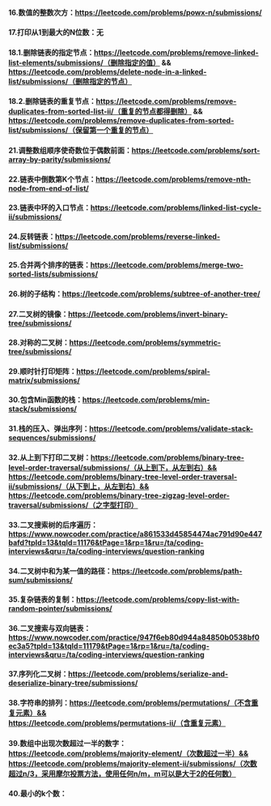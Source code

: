 #### 16.数值的整数次方：https://leetcode.com/problems/powx-n/submissions/
#### 17.打印从1到最大的N位数：无
#### 18.1.删除链表的指定节点：https://leetcode.com/problems/remove-linked-list-elements/submissions/（删除指定的值） && https://leetcode.com/problems/delete-node-in-a-linked-list/submissions/（删除指定的节点）
#### 18.2.删除链表的重复节点：https://leetcode.com/problems/remove-duplicates-from-sorted-list-ii/（重复的节点都得删除） && https://leetcode.com/problems/remove-duplicates-from-sorted-list/submissions/（保留第一个重复的节点）
#### 21.调整数组顺序使奇数位于偶数前面：https://leetcode.com/problems/sort-array-by-parity/submissions/
#### 22.链表中倒数第K个节点：https://leetcode.com/problems/remove-nth-node-from-end-of-list/
#### 23.链表中环的入口节点：https://leetcode.com/problems/linked-list-cycle-ii/submissions/
#### 24.反转链表：https://leetcode.com/problems/reverse-linked-list/submissions/
#### 25.合并两个排序的链表：https://leetcode.com/problems/merge-two-sorted-lists/submissions/
#### 26.树的子结构：https://leetcode.com/problems/subtree-of-another-tree/
#### 27.二叉树的镜像：https://leetcode.com/problems/invert-binary-tree/submissions/
#### 28.对称的二叉树：https://leetcode.com/problems/symmetric-tree/submissions/
#### 29.顺时针打印矩阵：https://leetcode.com/problems/spiral-matrix/submissions/
#### 30.包含Min函数的栈：https://leetcode.com/problems/min-stack/submissions/
#### 31.栈的压入、弹出序列：https://leetcode.com/problems/validate-stack-sequences/submissions/
#### 32.从上到下打印二叉树：https://leetcode.com/problems/binary-tree-level-order-traversal/submissions/（从上到下，从左到右）&& https://leetcode.com/problems/binary-tree-level-order-traversal-ii/submissions/（从下到上，从左到右）&& https://leetcode.com/problems/binary-tree-zigzag-level-order-traversal/submissions/（之字型打印）
#### 33.二叉搜索树的后序遍历：https://www.nowcoder.com/practice/a861533d45854474ac791d90e447bafd?tpId=13&tqId=11176&tPage=1&rp=1&ru=/ta/coding-interviews&qru=/ta/coding-interviews/question-ranking
#### 34.二叉树中和为某一值的路径：https://leetcode.com/problems/path-sum/submissions/
#### 35.复杂链表的复制：https://leetcode.com/problems/copy-list-with-random-pointer/submissions/
#### 36.二叉搜索与双向链表：https://www.nowcoder.com/practice/947f6eb80d944a84850b0538bf0ec3a5?tpId=13&tqId=11179&tPage=1&rp=1&ru=/ta/coding-interviews&qru=/ta/coding-interviews/question-ranking
#### 37.序列化二叉树：https://leetcode.com/problems/serialize-and-deserialize-binary-tree/submissions/
#### 38.字符串的排列：https://leetcode.com/problems/permutations/（不含重复元素）&& https://leetcode.com/problems/permutations-ii/（含重复元素）
#### 39.数组中出现次数超过一半的数字：https://leetcode.com/problems/majority-element/（次数超过一半）&& https://leetcode.com/problems/majority-element-ii/submissions/（次数超过n/3，采用摩尔投票方法，使用任何n/m，m可以是大于2的任何数）
#### 40.最小的k个数：
